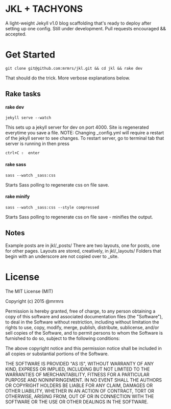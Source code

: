 # JKL + TACHYONS

A light-weight Jekyll v1.0 blog scaffolding that's ready to deploy after setting up one
config. Still under development. Pull requests encouraged && accepted.

# Get Started
```
git clone git@github.com:mrmrs/jkl.git && cd jkl && rake dev
```

That should do the trick. More verbose explanations below.



## Rake tasks

#### rake dev
```
jekyll serve --watch
```

This sets up a jekyll server for dev on port 4000. Site is regenerated everytime you save a file.
NOTE: Changing _config.yml will require a restart of the jekyll server to see changes.
To restart server, go to terminal tab that server is running in then press
```
ctrl+C ⇧  enter
```

#### rake sass
```
sass --watch _sass:css
```

Starts Sass polling to regenerate css on file save.

#### rake minify
```
sass --watch _sass:css --style compressed
```

Starts Sass polling to regenerate css on file save - minifies the output.

## Notes
Example posts are in jkl/_posts/
There are two layouts, one for posts, one for other pages. Layouts are stored, creatively,
in jkl/_layouts/ Folders that begin with an underscore are not copied over to
_site.

# License

The MIT License (MIT)

Copyright (c) 2015 @mrmrs

Permission is hereby granted, free of charge, to any person obtaining a copy
of this software and associated documentation files (the "Software"), to deal
in the Software without restriction, including without limitation the rights
to use, copy, modify, merge, publish, distribute, sublicense, and/or sell
copies of the Software, and to permit persons to whom the Software is
furnished to do so, subject to the following conditions:

The above copyright notice and this permission notice shall be included in
all copies or substantial portions of the Software.

THE SOFTWARE IS PROVIDED "AS IS", WITHOUT WARRANTY OF ANY KIND, EXPRESS OR
IMPLIED, INCLUDING BUT NOT LIMITED TO THE WARRANTIES OF MERCHANTABILITY,
FITNESS FOR A PARTICULAR PURPOSE AND NONINFRINGEMENT. IN NO EVENT SHALL THE
AUTHORS OR COPYRIGHT HOLDERS BE LIABLE FOR ANY CLAIM, DAMAGES OR OTHER
LIABILITY, WHETHER IN AN ACTION OF CONTRACT, TORT OR OTHERWISE, ARISING FROM,
OUT OF OR IN CONNECTION WITH THE SOFTWARE OR THE USE OR OTHER DEALINGS IN
THE SOFTWARE.


